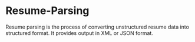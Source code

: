 # Resume-Parsing
Resume parsing is the process of converting unstructured resume data into structured format. It provides output in XML or JSON format.
